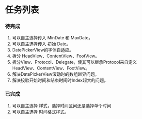 #  任务列表

###  待完成

1. 可以自主选择传入 MinDate 和 MaxDate。
2. 可以自主选择传入 初始 Date。
3. DatePickerView的字体自适应。
4. 拆分 HeadView、ContentView、FootView。
5. 拆分View、Protocol、Delegate，使其可以继承Protocol来自定义HeadView、ContentView、FootView。
6. 解决DatePickerView滚动时的数组越界问题。
7. 解决校验开始时间和结束时间时Index超大的问题。


### 已完成

1. 可以自主选择 样式，选择时间区间还是选择单个时间
2. 可以自主选择 时间格式样式。

